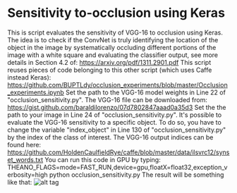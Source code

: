 # Sensitivity to-occlusion using Keras
This is script evaluates the sensitivity of VGG-16 to occlusion using Keras.
The idea is to check if the ConvNet is truly identifying the location of the object in the image by systematically occluding different portions of the image with a white square and evaluating the classifier output, see more details in Section 4.2 of: https://arxiv.org/pdf/1311.2901.pdf
This script reuses pieces of code belonging to this other script (which uses Caffe instead Keras):
https://github.com/BUPTLdy/occlusion_experiments/blob/master/Occlusion_experiments.ipynb
Set the path to the VGG-16 model weights in Line 22 of "occlusion_sensitivity.py". The VGG-16 file can be downloaded from: https://gist.github.com/baraldilorenzo/07d7802847aaad0a35d3
Set the the path to your image in Line 24 of "occlusion_sensitivity.py".
It's possible to evaluate the VGG-16 sensitivity to a specific object. To do so, you have to change the variable "index_object" in Line 130 of "occlusion_sensitivity.py" by the index of the class of interest. The VGG-16 output indices can be found here:
https://github.com/HoldenCaulfieldRye/caffe/blob/master/data/ilsvrc12/synset_words.txt
You can run this code in GPU by typing: THEANO_FLAGS=mode=FAST_RUN,device=gpu,floatX=float32,exception_verbosity=high python occlusion_sensitivity.py
The result will be something like that:
![alt tag](https://github.com/oswaldoludwig/Sensitivity-to-occlusion-Keras-/blob/master/result.png)
